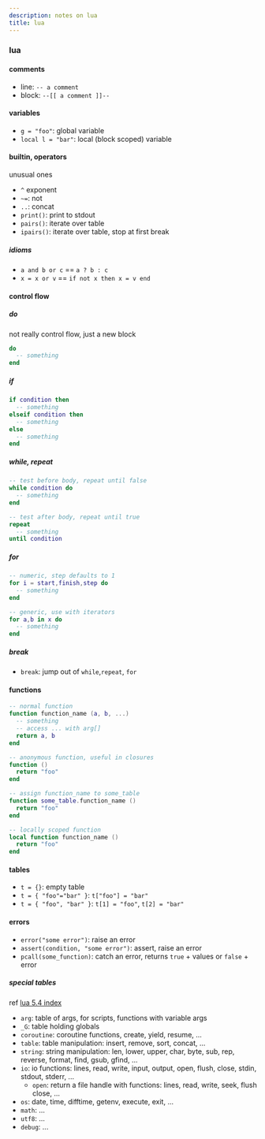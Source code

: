 ```yaml
---
description: notes on lua
title: lua
---
```


### lua

#### comments

- line: `-- a comment`
- block: `--[[ a comment ]]--`

#### variables

- `g = "foo"`: global variable
- `local l = "bar"`: local (block scoped) variable

#### builtin, operators

unusual ones

- `^` exponent
- `~=`: not
- `..`: concat
- `print()`: print to stdout
- `pairs()`: iterate over table
- `ipairs()`: iterate over table, stop at first break

##### idioms

- `a and b or c` == `a ? b : c`
- `x = x or v` == `if not x then x = v end`

#### control flow

##### do

not really control flow, just a new block

```lua
do
  -- something
end
```

##### if

```lua
if condition then
  -- something
elseif condition then
  -- something
else
  -- something
end
```

##### while, repeat

```lua
-- test before body, repeat until false
while condition do
  -- something
end

-- test after body, repeat until true
repeat
  -- something
until condition
```

##### for

```lua
-- numeric, step defaults to 1
for i = start,finish,step do
  -- something
end

-- generic, use with iterators
for a,b in x do
  -- something
end
```

##### break

- `break`: jump out of `while`,`repeat`, `for`

#### functions

```lua
-- normal function
function function_name (a, b, ...)
  -- something
  -- access ... with arg[]
  return a, b
end

-- anonymous function, useful in closures
function ()
  return "foo"
end

-- assign function_name to some_table
function some_table.function_name ()
  return "foo"
end

-- locally scoped function
local function function_name ()
  return "foo"
end
```

#### tables

- `t = {}`: empty table
- `t = { "foo"="bar" }`: `t["foo"] = "bar"`
- `t = { "foo", "bar" }`: `t[1] = "foo"`, `t[2] = "bar"`

#### errors

- `error("some error")`: raise an error
- `assert(condition, "some error")`: assert, raise an error
- `pcall(some_function)`: catch an error, returns `true` + values or `false` + error

##### special tables

ref [lua 5.4 index](http://www.lua.org/manual/5.4/contents.html#index)

- `arg`: table of args, for scripts, functions with variable args
- `_G`: table holding globals
- `coroutine`: coroutine functions, create, yield, resume, ...
- `table`: table manipulation: insert, remove, sort, concat, ...
- `string`: string manipulation: len, lower, upper, char, byte, sub, rep, reverse, format, find, gsub, gfind, ...
- `io`: io functions: lines, read, write, input, output, open, flush, close, stdin, stdout, stderr, ...
  - `open`: return a file handle with functions: lines, read, write, seek, flush close, ...
- `os`: date, time, difftime, getenv, execute, exit, ...
- `math`: ...
- `utf8`: ...
- `debug`: ...
